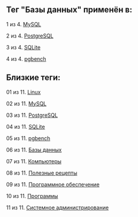 ## Тег "Базы данных" применён в:

1 из 4. [MySQL](../Компьютеры%20и%20софт/Программы/MYSQL.md)

2 из 4. [PostgreSQL](../Компьютеры%20и%20софт/Программы/PostgreSQL.md)

3 из 4. [SQLite](../Компьютеры%20и%20софт/Программы/SQLite.md)

4 из 4. [pgbench](../Компьютеры%20и%20софт/Программы/pgbench.md)

## Близкие теги:

01 из 11. [Linux](./linux.md)

02 из 11. [MySQL](./mysql.md)

03 из 11. [PostgreSQL](./postgresql.md)

04 из 11. [SQLite](./sqlite.md)

05 из 11. [pgbench](./pgbench.md)

06 из 11. [Базы данных](./базы%20данных.md)

07 из 11. [Компьютеры](./компьютеры.md)

08 из 11. [Полезные рецепты](./полезные%20рецепты.md)

09 из 11. [Программное обеспечение](./программное%20обеспечение.md)

10 из 11. [Программы](./программы.md)

11 из 11. [Системное администрирование](./системное%20администрирование.md)

